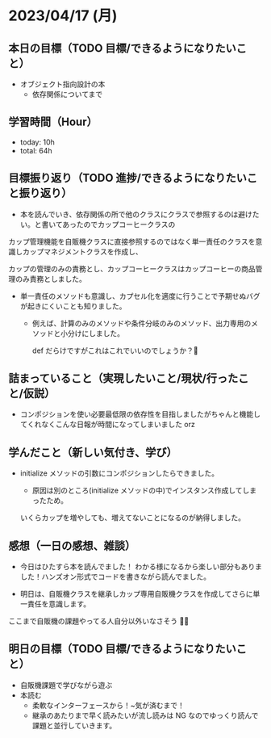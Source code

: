 # 2023/04/17 (月)

## 本日の目標（TODO 目標/できるようになりたいこと）

- オブジェクト指向設計の本
  - 依存関係についてまで

## 学習時間（Hour）

- today: 10h
- total: 64h

## 目標振り返り（TODO 進捗/できるようになりたいこと振り返り）

- 本を読んでいき、依存関係の所で他のクラスにクラスで参照するのは避けたい。と書いてあったのでカップコーヒークラスの

カップ管理機能を自販機クラスに直接参照するのではなく単一責任のクラスを意識しカップマネジメントクラスを作成し、

カップの管理のみの責務とし、カップコーヒークラスはカップコーヒーの商品管理のみ責務としました。

- 単一責任のメソッドも意識し、カプセル化を適度に行うことで予期せぬバグが起きにくいことも知りました。

  - 例えば、計算のみのメソッドや条件分岐のみのメソッド、出力専用のメソッドと小分けにしました。

    def だらけですがこれはこれでいいのでしょうか？🧐

## 詰まっていること（実現したいこと/現状/行ったこと/仮説）

- コンポジションを使い必要最低限の依存性を目指しましたがちゃんと機能してくれなくこんな日報が時間になってしまいました orz

## 学んだこと（新しい気付き、学び）

- initialize メソッドの引数にコンポジションしたらできました。

  - 原因は別のところ(initialize メソッドの中)でインスタンス作成してしまったため。

  いくらカップを増やしても、増えてないことになるのが納得しました。

## 感想（一日の感想、雑談）

- 今日はひたすら本を読んでました！
  わかる様になるから楽しい部分もありました！ハンズオン形式でコードを書きながら読んでました。

- 明日は、自販機クラスを継承しカップ専用自販機クラスを作成してさらに単一責任を意識します。

ここまで自販機の課題やってる人自分以外いなさそう 🤣🤣

## 明日の目標（TODO 目標/できるようになりたいこと）

- 自販機課題で学びながら遊ぶ
- 本読む
  - 柔軟なインターフェースから！~気が済むまで！
  - 継承のあたりまで早く読みたいが流し読みは NG なのでゆっくり読んで課題と並行していきます。
